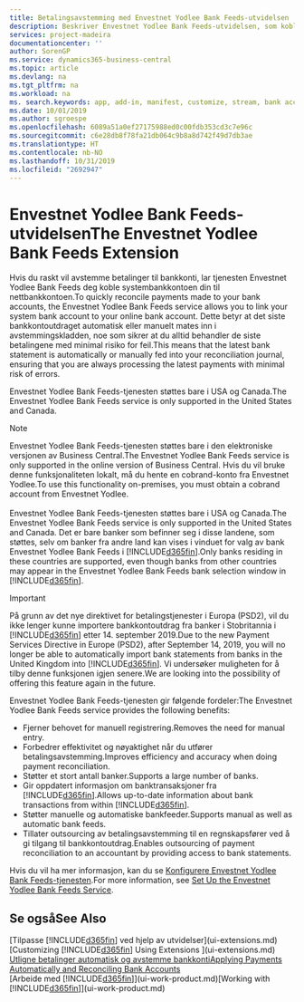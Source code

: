 ```yaml
---
title: Betalingsavstemming med Envestnet Yodlee Bank Feeds-utvidelsen | Microsoft Docs
description: Beskriver Envestnet Yodlee Bank Feeds-utvidelsen, som kobles til bankkonti, slik at du raskt kan avstemme betalinger.
services: project-madeira
documentationcenter: ''
author: SorenGP
ms.service: dynamics365-business-central
ms.topic: article
ms.devlang: na
ms.tgt_pltfrm: na
ms.workload: na
ms. search.keywords: app, add-in, manifest, customize, stream, bank account link
ms.date: 10/01/2019
ms.author: sgroespe
ms.openlocfilehash: 6089a51a0ef27175988ed0c00fdb353cd3c7e96c
ms.sourcegitcommit: c6e28db8f78fa21db064c9b8a8d742f49d7db3ae
ms.translationtype: HT
ms.contentlocale: nb-NO
ms.lasthandoff: 10/31/2019
ms.locfileid: "2692947"
---
```

# <a name="the-envestnet-yodlee-bank-feeds-extension"></a><span data-ttu-id="a7c71-103">Envestnet Yodlee Bank Feeds-utvidelsen</span><span class="sxs-lookup"><span data-stu-id="a7c71-103">The Envestnet Yodlee Bank Feeds Extension</span></span>
<span data-ttu-id="a7c71-104">Hvis du raskt vil avstemme betalinger til bankkonti, lar tjenesten Envestnet Yodlee Bank Feeds deg koble systembankkontoen din til nettbankkontoen.</span><span class="sxs-lookup"><span data-stu-id="a7c71-104">To quickly reconcile payments made to your bank accounts, the Envestnet Yodlee Bank Feeds service allows you to link your system bank account to your online bank account.</span></span> <span data-ttu-id="a7c71-105">Dette betyr at det siste bankkontoutdraget automatisk eller manuelt mates inn i avstemmingskladden, noe som sikrer at du alltid behandler de siste betalingene med minimal risiko for feil.</span><span class="sxs-lookup"><span data-stu-id="a7c71-105">This means that the latest bank statement is automatically or manually fed into your reconciliation journal, ensuring that you are always processing the latest payments with minimal risk of errors.</span></span>

<span data-ttu-id="a7c71-106">Envestnet Yodlee Bank Feeds-tjenesten støttes bare i USA og Canada.</span><span class="sxs-lookup"><span data-stu-id="a7c71-106">The Envestnet Yodlee Bank Feeds service is only supported in the United States and Canada.</span></span>

> [!NOTE]
> <span data-ttu-id="a7c71-107">Envestnet Yodlee Bank Feeds-tjenesten støttes bare i den elektroniske versjonen av Business Central.</span><span class="sxs-lookup"><span data-stu-id="a7c71-107">The Envestnet Yodlee Bank Feeds service is only supported in the online version of Business Central.</span></span> <span data-ttu-id="a7c71-108">Hvis du vil bruke denne funksjonaliteten lokalt, må du hente en cobrand-konto fra Envestnet Yodlee.</span><span class="sxs-lookup"><span data-stu-id="a7c71-108">To use this functionality on-premises, you must obtain a cobrand account from Envestnet Yodlee.</span></span><br /><br />
> <span data-ttu-id="a7c71-109">Envestnet Yodlee Bank Feeds-tjenesten støttes bare i USA og Canada.</span><span class="sxs-lookup"><span data-stu-id="a7c71-109">The Envestnet Yodlee Bank Feeds service is only supported in the United States and Canada.</span></span>
> <span data-ttu-id="a7c71-110">Det er bare banker som befinner seg i disse landene, som støttes, selv om banker fra andre land kan vises i vinduet for valg av bank Envestnet Yodlee Bank Feeds i [!INCLUDE[d365fin](includes/d365fin_md.md)].</span><span class="sxs-lookup"><span data-stu-id="a7c71-110">Only banks residing in these countries are supported, even though banks from other countries may appear in the Envestnet Yodlee Bank Feeds bank selection window in [!INCLUDE[d365fin](includes/d365fin_md.md)].</span></span>

> [!IMPORTANT]
> <span data-ttu-id="a7c71-111">På grunn av det nye direktivet for betalingstjenester i Europa (PSD2), vil du ikke lenger kunne importere bankkontoutdrag fra banker i Stobritannia i [!INCLUDE[d365fin](includes/d365fin_md.md)] etter 14. september 2019.</span><span class="sxs-lookup"><span data-stu-id="a7c71-111">Due to the new Payment Services Directive in Europe (PSD2), after September 14, 2019, you will no longer be able to automatically import bank statements from banks in the United Kingdom into [!INCLUDE[d365fin](includes/d365fin_md.md)].</span></span> <span data-ttu-id="a7c71-112">Vi undersøker muligheten for å tilby denne funksjonen igjen senere.</span><span class="sxs-lookup"><span data-stu-id="a7c71-112">We are looking into the possibility of offering this feature again in the future.</span></span>

<span data-ttu-id="a7c71-113">Envestnet Yodlee Bank Feeds-tjenesten gir følgende fordeler:</span><span class="sxs-lookup"><span data-stu-id="a7c71-113">The Envestnet Yodlee Bank Feeds service provides the following benefits:</span></span>

* <span data-ttu-id="a7c71-114">Fjerner behovet for manuell registrering.</span><span class="sxs-lookup"><span data-stu-id="a7c71-114">Removes the need for manual entry.</span></span>
* <span data-ttu-id="a7c71-115">Forbedrer effektivitet og nøyaktighet når du utfører betalingsavstemming.</span><span class="sxs-lookup"><span data-stu-id="a7c71-115">Improves efficiency and accuracy when doing payment reconciliation.</span></span>
* <span data-ttu-id="a7c71-116">Støtter et stort antall banker.</span><span class="sxs-lookup"><span data-stu-id="a7c71-116">Supports a large number of banks.</span></span>
* <span data-ttu-id="a7c71-117">Gir oppdatert informasjon om banktransaksjoner fra [!INCLUDE[d365fin](includes/d365fin_md.md)].</span><span class="sxs-lookup"><span data-stu-id="a7c71-117">Allows up-to-date information about bank transactions from within [!INCLUDE[d365fin](includes/d365fin_md.md)].</span></span>
* <span data-ttu-id="a7c71-118">Støtter manuelle og automatiske bankfeeder.</span><span class="sxs-lookup"><span data-stu-id="a7c71-118">Supports manual as well as automatic bank feeds.</span></span>
* <span data-ttu-id="a7c71-119">Tillater outsourcing av betalingsavstemming til en regnskapsfører ved å gi tilgang til bankkontoutdrag.</span><span class="sxs-lookup"><span data-stu-id="a7c71-119">Enables outsourcing of payment reconciliation to an accountant by providing access to bank statements.</span></span>

<span data-ttu-id="a7c71-120">Hvis du vil ha mer informasjon, kan du se [Konfigurere Envestnet Yodlee Bank Feeds-tjenesten](bank-how-setup-bank-statement-service.md).</span><span class="sxs-lookup"><span data-stu-id="a7c71-120">For more information, see [Set Up the Envestnet Yodlee Bank Feeds Service](bank-how-setup-bank-statement-service.md).</span></span>

## <a name="see-also"></a><span data-ttu-id="a7c71-121">Se også</span><span class="sxs-lookup"><span data-stu-id="a7c71-121">See Also</span></span>
<span data-ttu-id="a7c71-122">[Tilpasse [!INCLUDE[d365fin](includes/d365fin_md.md)] ved hjelp av utvidelser](ui-extensions.md)  </span><span class="sxs-lookup"><span data-stu-id="a7c71-122">[Customizing [!INCLUDE[d365fin](includes/d365fin_md.md)] Using Extensions ](ui-extensions.md)  </span></span>  
[<span data-ttu-id="a7c71-123">Utligne betalinger automatisk og avstemme bankkonti</span><span class="sxs-lookup"><span data-stu-id="a7c71-123">Applying Payments Automatically and Reconciling Bank Accounts</span></span>](receivables-apply-payments-auto-reconcile-bank-accounts.md)  
<span data-ttu-id="a7c71-124">[Arbeide med [!INCLUDE[d365fin](includes/d365fin_md.md)]](ui-work-product.md)</span><span class="sxs-lookup"><span data-stu-id="a7c71-124">[Working with [!INCLUDE[d365fin](includes/d365fin_md.md)]](ui-work-product.md)</span></span>
